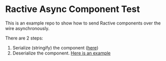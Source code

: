 # Ractive Async Component Test

This is an example repo to show how to send Ractive components over the wire asynchronously.

There are 2 steps: 

1. Serialize (stringify) the component ([here](https://ractive.js.org/playground/#N4IgFiBcoE5QdgVwDbIDQgM5QNrgC74AOmkA9GQMYAm8AdAFabUCmyAlgG4x3wv5l4RALZkAAi06YAtJTAx2mMjACGlfFxZiAjHQAM+6cLUwA9tL16ATMrUbOLRtgxhCJclVpPWHbr35kAOZgVCwwLMKUEWQqmACe8JSypsJEpnzw+NL4LJj4YgZW2mQcAEZOIC5upBQ09Ew+XDx8AsGh4ZHRsQlJlClpGVk5eQV0VjZ9qeksmRUAugC+GPhQIJVYq+zw7PgAFACUIAtAA))
2. Deserialize the component. [Here is an example](https://ractive.js.org/playground/#N4IgFiBcoE5QdgVwDbIDQgM5QNrgC74AOmkA9GQMYAm8AdAFabUCmyAlgG4x3wv5l4RALZkAAi06YAtJTAx2mMjACGlfFxZiAjHQAM+6cLUwA9tL16ATMrUbOLRtgxhCJclVpPWHbr35kAOZgVCwwLMKUEWQqmACe8JSypsJEpnzw+NL4LJj4YgbaZBwARk4gLm6kFDT0TD5cPHwCwaHhkdGxCUmUKWkZWTl5BXRWAMxkxux12AC6AL4Y+FAgADzUXAAE7NQAvAA6IPgqMIH8hwB8q2QbnBf78BVYK9Ps+AAUAJQA3A9-8A8QPMgA)
